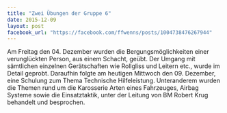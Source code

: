 ```yaml
---
title: "Zwei Übungen der Gruppe 6"
date: 2015-12-09
layout: post
facebook_url: "https://facebook.com/ffwenns/posts/1004738476267944"
---
```


Am Freitag den 04. Dezember wurden die Bergungsmöglichkeiten einer verunglückten Person, aus einem Schacht, geübt. Der Umgang mit sämtlichen einzelnen Gerätschaften wie Rollgliss und Leitern etc., wurde im Detail geprobt. Daraufhin folgte am heutigen Mittwoch den 09. Dezember, eine Schulung zum Thema Technische Hilfeleistung. Unteranderem wurden die Themen rund um die Karosserie Arten eines Fahrzeuges, Airbag Systeme sowie die Einsatztaktik, unter der Leitung von BM Robert Krug behandelt und besprochen.
